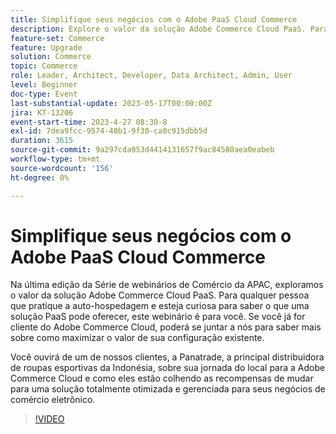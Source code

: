 ```yaml
---
title: Simplifique seus negócios com o Adobe PaaS Cloud Commerce
description: Explore o valor da solução Adobe Commerce Cloud PaaS. Para qualquer pessoa que atualmente pratica a auto-hospedagem e esteja curiosa para saber o que uma solução PaaS pode oferecer, este webinário é para você.
feature-set: Commerce
feature: Upgrade
solution: Commerce
topic: Commerce
role: Leader, Architect, Developer, Data Architect, Admin, User
level: Beginner
doc-type: Event
last-substantial-update: 2023-05-17T00:00:00Z
jira: KT-13206
event-start-time: 2023-4-27 08:30-8
exl-id: 7dea9fcc-9574-40b1-9f30-ca0c915dbb5d
duration: 3615
source-git-commit: 9a297cda953d4414131657f9ac84580aea0eabeb
workflow-type: tm+mt
source-wordcount: '156'
ht-degree: 0%

---
```


# Simplifique seus negócios com o Adobe PaaS Cloud Commerce

Na última edição da Série de webinários de Comércio da APAC, exploramos o valor da solução Adobe Commerce Cloud PaaS. Para qualquer pessoa que pratique a auto-hospedagem e esteja curiosa para saber o que uma solução PaaS pode oferecer, este webinário é para você. Se você já for cliente do Adobe Commerce Cloud, poderá se juntar a nós para saber mais sobre como maximizar o valor de sua configuração existente.

Você ouvirá de um de nossos clientes, a Panatrade, a principal distribuidora de roupas esportivas da Indonésia, sobre sua jornada do local para a Adobe Commerce Cloud e como eles estão colhendo as recompensas de mudar para uma solução totalmente otimizada e gerenciada para seus negócios de comércio eletrônico.

>[!VIDEO](https://video.tv.adobe.com/v/3419132/?learn=on)
